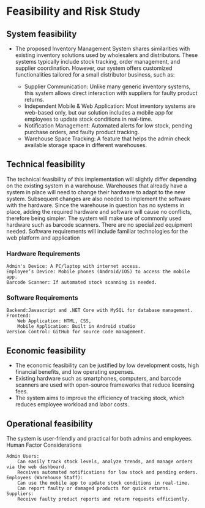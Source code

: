 # Feasibility and Risk Study

##  System feasibility
- The proposed Inventory Management System shares similarities with existing inventory solutions used by wholesalers and distributors. These systems typically include stock tracking, order management, and supplier coordination. However, our system offers customized functionalities tailored for a small distributor business, such as:

    - Supplier Communication: Unlike many generic inventory systems, this system allows direct interaction with suppliers for faulty product returns.
    - Independent Mobile & Web Application: Most inventory systems are web-based only, but our solution includes a mobile app for employees to update stock conditions in real-time.
    - Notification Management: Automated alerts for low stock, pending purchase orders, and faulty product tracking.
    - Warehouse Space Tracking: A feature that helps the admin check available storage space in different warehouses.
  
##  Technical feasibility
The technical feasibility of this implementation will slightly differ depending on the existing system in a warehouse. Warehouses that already have a system in place will need to change their hardware to adapt to the new system. Subsequent changes are also needed to implement the software with the hardware. Since the warehouse in question has no systems in place, adding the required hardware and software will cause no conflicts, therefore being simpler. The system will make use of commonly used hardware such as barcode scanners. There are no specialized equipment needed. Software requirements will include familiar technologies for the web platform and application
### Hardware Requirements

    Admin's Device: A PC/laptop with internet access.
    Employee’s Device: Mobile phones (Android/iOS) to access the mobile app.
    Barcode Scanner: If automated stock scanning is needed.

### Software Requirements

    Backend:Javascript and .NET Core with MySQL for database management.
    Frontend:
        Web Application: HTML, CSS, 
        Mobile Application: Built in Android studio
    Version Control: GitHub for source code management.

## Economic feasibility
- The economic feasibility can be justified by low development costs, high financial benefits, and low operating expenses.
- Existing hardware such as smartphones, computers, and barcode scanners are used with open-source frameworks that reduce licensing fees.
- The system aims to improve the efficiency of tracking stock, which reduces employee workload and labor costs.
  
## Operational feasibility
The system is user-friendly and practical for both admins and employees.
Human Factor Considerations

    Admin Users:
        Can easily track stock levels, analyze trends, and manage orders via the web dashboard.
        Receives automated notifications for low stock and pending orders.
    Employees (Warehouse Staff):
        Can use the mobile app to update stock conditions in real-time.
        Can report faulty or damaged products for quick returns.
    Suppliers:
        Receive faulty product reports and return requests efficiently.